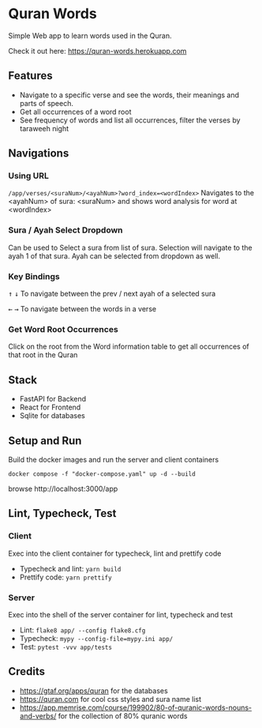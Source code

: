 # Quran Words

Simple Web app to learn words used in the Quran.

Check it out here: https://quran-words.herokuapp.com

## Features

- Navigate to a specific verse and see the words, their meanings and parts of speech.
- Get all occurrences of a word root
- See frequency of words and list all occurrences, filter the verses by taraweeh night

## Navigations

### Using URL

`/app/verses/<suraNum>/<ayahNum>?word_index=<wordIndex>` Navigates to the \<ayahNum\> of sura: \<suraNum\> and shows word analysis for word at \<wordIndex\>

### Sura / Ayah Select Dropdown

Can be used to Select a sura from list of sura. Selection will navigate to the ayah 1 of that sura. Ayah can be selected from dropdown as well.

### Key Bindings

<kbd>&uarr;</kbd> <kbd>&darr;</kbd> To navigate between the prev / next ayah of a selected sura

<kbd>&larr;</kbd> <kbd>&rarr;</kbd> To navigate between
the words in a verse

### Get Word Root Occurrences

Click on the root from the Word information table to get all occurrences of that root in the Quran

## Stack

- FastAPI for Backend
- React for Frontend
- Sqlite for databases

## Setup and Run

Build the docker images and run the server and client containers

```
docker compose -f "docker-compose.yaml" up -d --build
```

browse http://localhost:3000/app

## Lint, Typecheck, Test

### Client

Exec into the client container for typecheck, lint and prettify code

- Typecheck and lint: `yarn build`
- Prettify code: `yarn prettify`

### Server

Exec into the shell of the server container for lint, typecheck and test

- Lint: `flake8 app/ --config flake8.cfg`
- Typecheck: `mypy --config-file=mypy.ini app/`
- Test: `pytest -vvv app/tests`

## Credits

- https://gtaf.org/apps/quran for the databases
- https://quran.com for cool css styles and sura name list
- https://app.memrise.com/course/199902/80-of-quranic-words-nouns-and-verbs/ for the collection of 80% quranic words
